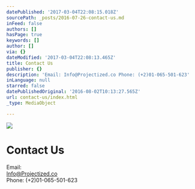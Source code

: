 ```yaml
---
datePublished: '2017-03-04T22:08:15.018Z'
sourcePath: _posts/2016-07-26-contact-us.md
inFeed: false
authors: []
hasPage: true
keywords: []
author: []
via: {}
dateModified: '2017-03-04T22:08:13.465Z'
title: Contact Us
publisher: {}
description: 'Email: Info@Projectized.co Phone: (+2)01-065-501-623'
inLanguage: null
starred: false
datePublishedOriginal: '2016-08-02T10:13:27.565Z'
url: contact-us/index.html
_type: MediaObject

---
```

![](https://the-grid-user-content.s3-us-west-2.amazonaws.com/69e40b53-d78e-4a3e-927c-8c087d5dce81.jpg)

# Contact Us

Email:   
Info@Projectized.co   
Phone: (+2)01-065-501-623